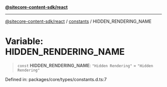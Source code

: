 [**@sitecore-content-sdk/react**](../../../README.md)

***

[@sitecore-content-sdk/react](../../../README.md) / [constants](../README.md) / HIDDEN\_RENDERING\_NAME

# Variable: HIDDEN\_RENDERING\_NAME

> `const` **HIDDEN\_RENDERING\_NAME**: `"Hidden Rendering"` = `"Hidden Rendering"`

Defined in: packages/core/types/constants.d.ts:7
